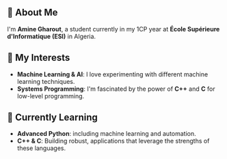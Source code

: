 ## 🚀 About Me
I'm **Amine Gharout**, a student currently in my 1CP year at **École Supérieure d'Informatique (ESI)** in Algeria.

## 🔭 My Interests
- **Machine Learning & AI**: I love experimenting with different machine learning techniques.
- **Systems Programming**: I'm fascinated by the power of **C++** and **C** for low-level programming.

## 🌱 Currently Learning
- **Advanced Python**:  including machine learning and automation.
- **C++ & C**: Building robust, applications that leverage the strengths of these languages.


